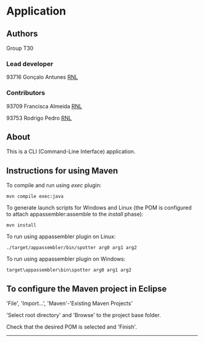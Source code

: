 # Application


## Authors

Group T30


### Lead developer

93716 Gonçalo Antunes [RNL](https://git.rnl.tecnico.ulisboa.pt/ist193716)


### Contributors

93709 Francisca Almeida [RNL](https://git.rnl.tecnico.ulisboa.pt/ist193709)

93753 Rodrigo Pedro [RNL](https://git.rnl.tecnico.ulisboa.pt/ist193753)

## About

This is a CLI (Command-Line Interface) application.


## Instructions for using Maven

To compile and run using _exec_ plugin:

```
mvn compile exec:java
```

To generate launch scripts for Windows and Linux
(the POM is configured to attach appassembler:assemble to the _install_ phase):

```
mvn install
```

To run using appassembler plugin on Linux:

```
./target/appassembler/bin/spotter arg0 arg1 arg2
```

To run using appassembler plugin on Windows:

```
target\appassembler\bin\spotter arg0 arg1 arg2
```


## To configure the Maven project in Eclipse

'File', 'Import...', 'Maven'-'Existing Maven Projects'

'Select root directory' and 'Browse' to the project base folder.

Check that the desired POM is selected and 'Finish'.


----

